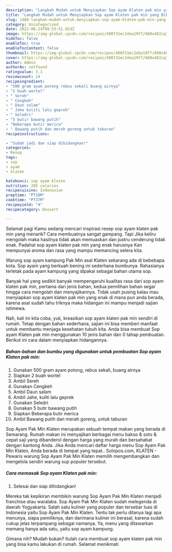 ```yaml
---
description: "Langkah Mudah untuk Menyiapkan Sop ayam Klaten pak min yang Bikin Ngiler, Buat Buka Puasa Lezat"
title: "Langkah Mudah untuk Menyiapkan Sop ayam Klaten pak min yang Bikin Ngiler, Buat Buka Puasa Lezat"
slug: 1488-langkah-mudah-untuk-menyiapkan-sop-ayam-klaten-pak-min-yang-bikin-ngiler-buat-buka-puasa-lezat
category: Uncategorized
date: 2022-06-24T08:53:51.024Z
image: https://img-global.cpcdn.com/recipes/488f31ec2eba19f7/680x482cq70/sop-ayam-klaten-pak-min-foto-resep-utama.jpg
hideToc: false
enableToc: true
enableTocContent: false
thumbnail: https://img-global.cpcdn.com/recipes/488f31ec2eba19f7/680x482cq70/sop-ayam-klaten-pak-min-foto-resep-utama.jpg
cover: https://img-global.cpcdn.com/recipes/488f31ec2eba19f7/680x482cq70/sop-ayam-klaten-pak-min-foto-resep-utama.jpg
author: Admin
authorAv: notfound
ratingvalue: 3.1
reviewcount: 14
recipeingredient:
- "500 gram ayam potong rebus sekali buang airnya"
- "2 buah wortel"
- " Sereh"
- " Cengkeh"
- " Daun salam"
- " Jahe kuliti lalu geprek"
- " Seledri"
- "5 butir bawang putih"
- "Beberapa butir merica"
- " Bawang putih dan merah goreng untuk taburan"
recipeinstructions:

- "Sudah jadi dan siap dihidangkan!"
categories:
- Resep
tags:
- sop
- ayam
- klaten

katakunci: sop ayam klaten 
nutrition: 285 calories
recipecuisine: Indonesian
preptime: "PT10M"
cooktime: "PT37M"
recipeyield: "4"
recipecategory: Dessert

---
```



Selamat pagi Kamu sedang mencari inspirasi resep sop ayam klaten pak min yang menarik? Cara membuatnya sangat gampang. Tapi Jika keliru mengolah maka hasilnya tidak akan memuaskan dan justru cenderung tidak enak. Padahal sop ayam klaten pak min yang enak harusnya Kan mempunyai aroma dan rasa yang mampu memancing selera kita.


Warung sop ayam kampung Pak Min asal Klaten sekarang ada di bebebapa kota. Sop ayam yang berkuah bening ini sederhana bumbunya. Rahasianya terletak pada ayam kampung yang dipakai sebagai bahan utama sop.

Banyak hal yang sedikit banyak mempengaruhi kualitas rasa dari sop ayam klaten pak min, pertama dari jenis bahan, kedua pemilihan bahan segar hingga cara mengolah dan menyajikannya. Tidak usah pusing kalau mau menyiapkan sop ayam klaten pak min yang enak di mana pun anda berada, karena asal sudah tahu triknya maka hidangan ini mampu menjadi sajian istimewa.


Nah, kali ini kita coba, yuk, kreasikan sop ayam klaten pak min sendiri di rumah. Tetap dengan bahan sederhana, sajian ini bisa memberi manfaat untuk membantu menjaga kesehatan tubuh kita. Anda bisa membuat Sop ayam Klaten pak min menggunakan 10 jenis bahan dan 0 tahap pembuatan. Berikut ini cara dalam menyiapkan hidangannya.

<!--inarticleads1-->

##### Bahan-bahan dan bumbu yang digunakan untuk pembuatan Sop ayam Klaten pak min:

1. Gunakan 500 gram ayam potong, rebus sekali, buang airnya
1. Siapkan 2 buah wortel
1. Ambil  Sereh
1. Gunakan  Cengkeh
1. Ambil  Daun salam
1. Ambil  Jahe, kuliti lalu geprek
1. Gunakan  Seledri
1. Gunakan 5 butir bawang putih
1. Siapkan Beberapa butir merica
1. Ambil  Bawang putih dan merah goreng, untuk taburan


Sop Ayam Pak Min Klaten merupakan sebuah tempat makan yang berada di Semarang. Rumah makan ini menyajikan berbagai menu bakso &amp; soto &amp; cepat saji yang dibanderol dengan harga yang murah dan bersahabat dengan kantong Anda. Jika Anda mencari daftar harga menu Sop Ayam Pak Min Klaten, Anda berada di tempat yang tepat.. Solopos.com, KLATEN - Pewaris warung Sop Ayam Pak Min Klaten memilih mengembangkan dan mengelola sendiri warung sup populer tersebut. 

<!--inarticleads2-->

##### Cara memasak Sop ayam Klaten pak min:


1. Selesai dan siap dihidangkan!

Mereka tak kepikiran membikin warung Sop Ayam Pak Min Klaten menjadi franchise atau waralaba. Sop Ayam Pak Min Klaten sudah melegenda di daerah Yogyakarta. Salah satu kuliner yang populer dan tersebar luas di Indonesia yaitu Sop Ayam Pak Min Klaten. Tentu tak perlu ditanya lagi apa menunya, siapa pemiliknya, dan darimana kuliner ini berasal, karena sudah cukup jelas terpampang sebagai namanya. Ya, menu yang ditawarkan memang hanya ada satu, yaitu sop ayam kampung. 

Gimana nih? Mudah bukan? Itulah cara membuat sop ayam klaten pak min yang bisa kamu lakukan di rumah. Selamat menikmati
